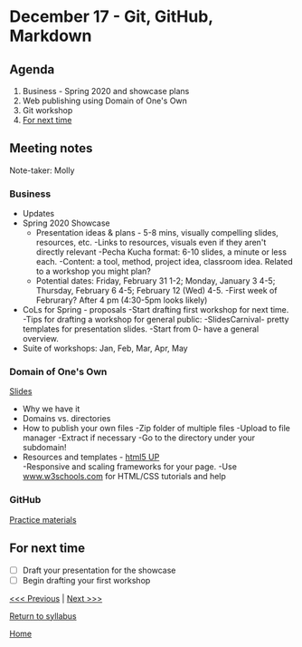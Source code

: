 # December 17 - Git, GitHub, Markdown

## Agenda
1. Business - Spring 2020 and showcase plans
2. Web publishing using Domain of One's Own
2. Git workshop
3. [For next time](#for-next-time)

## Meeting notes
Note-taker: Molly

### Business
- Updates
- Spring 2020 Showcase
  - Presentation ideas & plans - 5-8 mins, visually compelling slides, resources, etc.
      -Links to resources, visuals even if they aren't directly relevant
      -Pecha Kucha format: 6-10 slides, a minute or less each.
      -Content: a tool, method, project idea, classroom idea. Related to a workshop you might plan?
  - Potential dates: Friday, February 31 1-2; Monday, January 3 4-5; Thursday, February 6 4-5; February 12 (Wed) 4-5.
      -First week of Februrary? After 4 pm (4:30-5pm looks likely)
- CoLs for Spring - proposals
      -Start drafting first workshop for next time.
      -Tips for drafting a workshop for general public:
          -SlidesCarnival- pretty templates for presentation slides.
          -Start from 0- have a general overview.
- Suite of workshops: Jan, Feb, Mar, Apr, May

### Domain of One's Own
[Slides](http://bit.ly/dooo-10-18)
- Why we have it
- Domains vs. directories
- How to publish your own files
    -Zip folder of multiple files
    -Upload to file manager
    -Extract if necessary
    -Go to the directory under your subdomain!
- Resources and templates -  [html5 UP](https://html5up.net/)  
    -Responsive and scaling frameworks for your page.
    -Use www.w3schools.com for HTML/CSS tutorials and help
### GitHub   
[Practice materials](/sessions/git-practice/instrux.md)

## For next time
- [ ] Draft your presentation for the showcase
- [ ] Begin drafting your first workshop

[<<< Previous](/sessions/12-5-html.md) | [Next >>>]()

[Return to syllabus](/syllabus.md)

[Home](/README.md)
